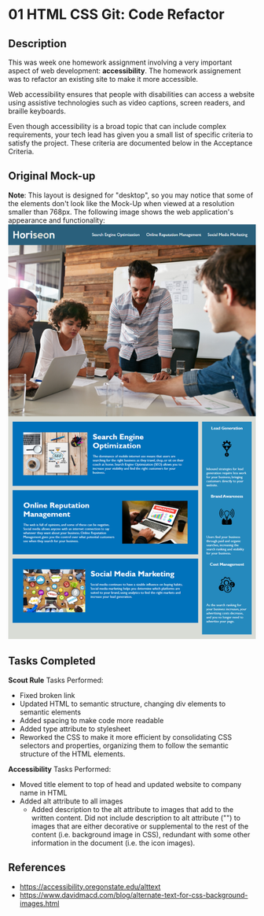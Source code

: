 # 01 HTML CSS Git: Code Refactor

## Description

This was week one homework assignment involving a very important aspect of web development: **accessibility**. The homework assignement was to refactor an existing site to make it more accessible. 

Web accessibility ensures that people with disabilities can access a website using assistive technologies such as video captions, screen readers, and braille keyboards. 

Even though accessibility is a broad topic that can include complex requirements, your tech lead has given you a small list of specific criteria to satisfy the project. These criteria are documented below in the Acceptance Criteria.

## Original Mock-up

**Note**: This layout is designed for "desktop", so you may notice that some of the elements don't look like the Mock-Up when viewed at a resolution smaller than 768px. 
The following image shows the web application's appearance and functionality:
![code refactor demo](./01-html-css-git-homework-demo.png)

## Tasks Completed
**Scout Rule** Tasks Performed:
* Fixed broken link
* Updated HTML to semantic structure, changing div elements to semantic elements
* Added spacing to make code more readable
* Added type attribute to stylesheet
* Reworked the CSS to make it more efficient by consolidating CSS selectors and properties, organizing them to follow the semantic structure of the HTML elements.

**Accessibility** Tasks Performed:
* Moved title element to top of head and updated website to company name in HTML
* Added alt attribute to all images
	- Added description to the alt attribute to images that add to the written content. Did not include description to alt attribute ("") to images that are either decorative or supplemental to the rest of the content (i.e. background image in CSS), redundant with some other information in the document (i.e. the icon images).
 
## References
* https://accessibility.oregonstate.edu/alttext
* https://www.davidmacd.com/blog/alternate-text-for-css-background-images.html
